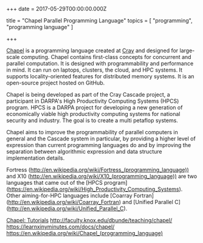 
+++
date = 2017-05-29T00:00:00.000Z


title = "Chapel Parallel Programming Language"
topics = [ "programming", "programming language" ]

+++

[Chapel](http://chapel.cray.com/) is a programming language created at [Cray](http://www.cray.com/) and designed for large-scale computing. Chapel contains first-class concepts for concurrent and parallel computation. It is designed with programmability and performance in mind. It can run on laptops, clusters, the cloud, and HPC systems. It supports locality-oriented features for distributed memory systems. It is an open-source project hosted on GitHub.

Chapel is being developed as part of the Cray Cascade project, a participant in DARPA's High Productivity Computing Systems (HPCS) program. HPCS is a DARPA project for developing a new generation of economically viable high productivity computing systems for national security and industry. The goal is to create a multi petaflop systems.

Chapel aims to improve the programmability of parallel computers in general and the Cascade system in particular, by providing a higher level of expression than current programming languages do and by improving the separation between algorithmic expression and data structure implementation details.

Fortress (http://en.wikipedia.org/wiki/Fortress_(programming_language)) and X10 (http://en.wikipedia.org/wiki/X10_(programming_language)) are two languages that came out of the [HPCS program] (https://en.wikipedia.org/wiki/High_Productivity_Computing_Systems). Other aiming-for-HPC languages include [Coarray Fortran] (http://en.wikipedia.org/wiki/Coarray_Fortran) and [Unified Parallel C] (http://en.wikipedia.org/wiki/Unified_Parallel_C).

[Chapel: Tutorials](http://chapel.cray.com/tutorials.html)
http://faculty.knox.edu/dbunde/teaching/chapel/
https://learnxinyminutes.com/docs/chapel/
https://en.wikipedia.org/wiki/Chapel_(programming_language)
